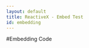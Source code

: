```yaml
---
layout: default
title: ReactiveX - Embed Test
id: embedding
---
```


#Embedding Code

<script>
	
	function github_callback(id, language) { 
		return function(response) {
			var safeCode = goog.html.SafeHtml.unwrap(goog.html.SafeHtml.from(new String(response.data)));
			$("#" + id).html("<pre class='language-" + language + "'><code id='" + id + "-CodeElem'>" + safeCode + "</code></pre>");
			Prism.highlightElement($("#" + id + "-CodeElem")[0]);
		};
	}

	function show_code(response) {
		return github_callback("codeSample", "java")(response);
	}

	function get_snippet(url) {
		$.ajax({
		    url: url,
		    headers: {
		    	Accept: "application/vnd.github.3.raw; charset=utf-8",
		    	"Content-Type": "application/vnd.github.3.raw; charset=utf-8"
			},
		    context: document.body,
		    success: function() {}
		});
	}

	get_snippet("https://api.github.com/repos/GeorgiKhomeriki/RxCourse/contents/Flatmap.java?callback=show_code");
	
</script>

<div id="codeSample"></div>